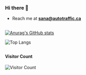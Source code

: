 ### Hi there 👋
- Reach me at **sana@autotraffic.ca**

<h2 align="center"> </h2>

[![Anurag's GitHub stats](https://github-readme-stats-git-masterrstaa-rickstaa.vercel.app/api?username=30Sana&show_icons=true&theme=midnight-purple)](https://github.com/30Sana/30Sana)

![Top Langs](https://github-readme-stats.vercel.app/api/top-langs/?username=30Sana&hide_progress=false&layout=compact&theme=midnight-purple)

<h2 align="center"> </h2>

#### Visitor Count
![Visitor Count](https://profile-counter.glitch.me/30Sana/count.svg)
